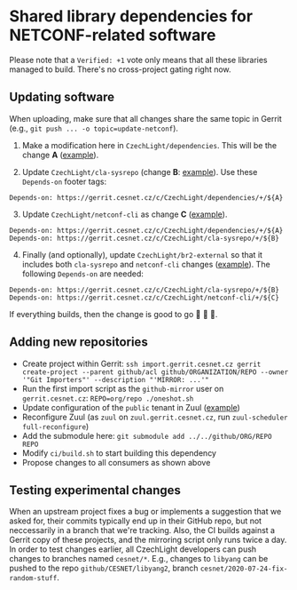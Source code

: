 # Shared library dependencies for NETCONF-related software

Please note that a `Verified: +1` vote only means that all these libraries managed to build.
There's no cross-project gating right now.

## Updating software

When uploading, make sure that all changes share the same topic in Gerrit (e.g., `git push ... -o topic=update-netconf`).

1) Make a modification here in `CzechLight/dependencies`.
This will be the change **A** ([example](https://gerrit.cesnet.cz/c/CzechLight/dependencies/+/2693)).

2) Update `CzechLight/cla-sysrepo` (change **B**: [example](https://gerrit.cesnet.cz/c/CzechLight/cla-sysrepo/+/2694)).
Use these `Depends-on` footer tags:
```shell
Depends-on: https://gerrit.cesnet.cz/c/CzechLight/dependencies/+/${A}
```

3) Update `CzechLight/netconf-cli` as change **C** ([example](https://gerrit.cesnet.cz/c/CzechLight/netconf-cli/+/2695)).

```shell
Depends-on: https://gerrit.cesnet.cz/c/CzechLight/dependencies/+/${A}
Depends-on: https://gerrit.cesnet.cz/c/CzechLight/cla-sysrepo/+/${B}
```

4) Finally (and optionally), update `CzechLight/br2-external` so that it includes both `cla-sysrepo` and `netconf-cli` changes ([example](https://gerrit.cesnet.cz/c/CzechLight/br2-external/+/2698)).
The following `Depends-on` are needed:
```shell
Depends-on: https://gerrit.cesnet.cz/c/CzechLight/cla-sysrepo/+/${B}
Depends-on: https://gerrit.cesnet.cz/c/CzechLight/netconf-cli/+/${C}
```

If everything builds, then the change is good to go 🌈 🦄 🍻.

## Adding new repositories

- Create project within Gerrit: `ssh import.gerrit.cesnet.cz gerrit create-project --parent github/acl github/ORGANIZATION/REPO --owner '"Git Importers"' --description "'MIRROR: ...'"`
- Run the first import script as the `github-mirror` user on `gerrit.cesnet.cz`: `REPO=org/repo ./oneshot.sh`
- Update configuration of the `public` tenant in Zuul ([example](https://gerrit.cesnet.cz/c/ci/project-config/+/2188))
- Reconfigure Zuul (as `zuul` on `zuul.gerrit.cesnet.cz`, run `zuul-scheduler full-reconfigure`)
- Add the submodule here: `git submodule add ../../github/ORG/REPO REPO`
- Modify `ci/build.sh` to start building this dependency
- Propose changes to all consumers as shown above

## Testing experimental changes

When an upstream project fixes a bug or implements a suggestion that we asked for, their commits typically end up in their GitHub repo, but not neccessarily in a branch that we're tracking.
Also, the CI builds against a Gerrit copy of these projects, and the mirroring script only runs twice a day.
In order to test changes earlier, all CzechLight developers can push changes to branches named `cesnet/*`.
E.g., changes to `libyang` can be pushed to the repo `github/CESNET/libyang2`, branch `cesnet/2020-07-24-fix-random-stuff`.

